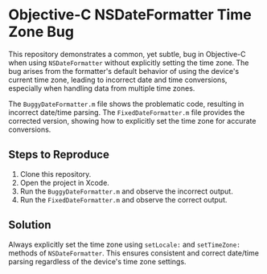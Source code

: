 # Objective-C NSDateFormatter Time Zone Bug

This repository demonstrates a common, yet subtle, bug in Objective-C when using `NSDateFormatter` without explicitly setting the time zone.  The bug arises from the formatter's default behavior of using the device's current time zone, leading to incorrect date and time conversions, especially when handling data from multiple time zones.

The `BuggyDateFormatter.m` file shows the problematic code, resulting in incorrect date/time parsing.  The `FixedDateFormatter.m` file provides the corrected version, showing how to explicitly set the time zone for accurate conversions.

## Steps to Reproduce

1. Clone this repository.
2. Open the project in Xcode.
3. Run the `BuggyDateFormatter.m` and observe the incorrect output.
4. Run the `FixedDateFormatter.m` and observe the correct output.

## Solution

Always explicitly set the time zone using `setLocale:` and `setTimeZone:` methods of `NSDateFormatter`. This ensures consistent and correct date/time parsing regardless of the device's time zone settings.